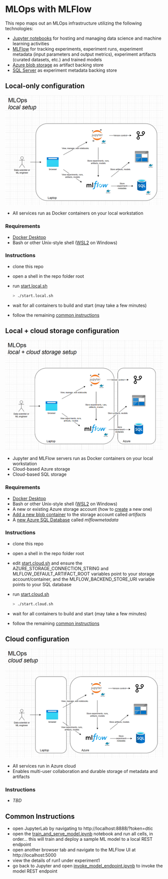 # MLOps with MLFlow

This repo maps out an MLOps infrastructure utilizing the following technologies:

- [Jupyter notebooks](https://jupyter.org/) for hosting and managing data science and machine learning activities
- [MLFlow](https://mlflow.org/) for tracking experiments, experiment runs, experiment metadata (input parameters and output metrics), experiment artifacts (curated datasets, etc.) and trained models
- [Azure blob storage](https://azure.microsoft.com/en-us/products/storage/blobs/) as artifact backing store
- [SQL Server](https://www.microsoft.com/en-us/sql-server/) as experiment metadata backing store

## Local-only configuration

![](./media/local.png)

- All services run as Docker containers on your local workstation

### Requirements

- [Docker Desktop](https://www.docker.com/products/docker-desktop/)
- Bash or other Unix-style shell ([WSL2](https://learn.microsoft.com/en-us/windows/wsl/) on Windows)

### Instructions

- clone this repo
- open a shell in the repo folder root
- run [start.local.sh](./start.local.sh)

    ```bash
    > ./start.local.sh
    ```

- wait for all containers to build and start (may take a few minutes)
- follow the remaining [common instructions](#common-instructions)

## Local + cloud storage configuration

![](./media/local_with_cloud_storage.png)

- Jupyter and MLFlow servers run as Docker containers on your local workstation
- Cloud-based Azure storage
- Cloud-based SQL storage

### Requirements

- [Docker Desktop](https://www.docker.com/products/docker-desktop/)
- Bash or other Unix-style shell ([WSL2](https://learn.microsoft.com/en-us/windows/wsl/) on Windows)
- A new or existing Azure storage account (how to [create](https://learn.microsoft.com/en-us/azure/storage/common/storage-account-create?tabs=azure-portal) a new one)
- [Add a new blob container](https://learn.microsoft.com/en-us/azure/storage/blobs/blob-containers-portal#create-a-container) to the storage account called _artifacts_
- A [new Azure SQL Database](https://learn.microsoft.com/en-us/azure/azure-sql/database/single-database-create-quickstart?view=azuresql&tabs=azure-portal) called _mlflowmetadata_

### Instructions

- clone this repo
- open a shell in the repo folder root
- edit [start.cloud.sh](./start.cloud.sh) and ensure the AZURE_STORAGE_CONNECTION_STRING and MLFLOW_DEFAULT_ARTIFACT_ROOT variables point to your storage account/container, and the MLFLOW_BACKEND_STORE_URI variable points to your SQL database
- run [start.cloud.sh](./start.cloud.sh)

    ```bash
    > ./start.cloud.sh
    ```

- wait for all containers to build and start (may take a few minutes)
- follow the remaining [common instructions](#common-instructions)

## Cloud configuration

![](./media/cloud.png)

- All services run in Azure cloud
- Enables multi-user collaboration and durable storage of metadata and artifacts

### Instructions

- _TBD_

## Common Instructions

- open JupyterLab by navigating to http://localhost:8888/?token=dtic
- open the [train_and_serve_model.ipynb](./train_and_serve_model.ipynb) notebook and run all cells, in order... this will train and deploy a sample ML model to a local REST endpoint
- open another browser tab and navigate to the MLFlow UI at http://localhost:5000
- view the details of run1 under experiment1
- go back to Jupyter and open [invoke_model_endpoint.ipynb](./invoke_model_endpoint.ipynb) to invoke the model REST endpoint
